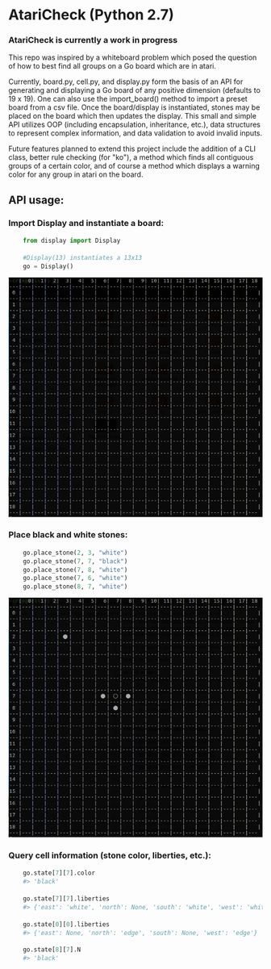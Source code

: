 # AtariCheck (Python 2.7)
### AtariCheck is currently a work in progress
This repo was inspired by a whiteboard problem which posed the question of how to best find all groups on a Go board which are in atari.

Currently, board.py, cell.py, and display.py form the basis of an API for generating and displaying a Go board of any positive dimension (defaults to 19 x 19). One can also use the import_board() method to import a preset board from a csv file. Once the board/display is instantiated, stones may be placed on the board which then updates the display.  This small and simple API utilizes OOP (including encapsulation, inheritance, etc.), data structures to represent complex information, and data validation to avoid invalid inputs. 

Future features planned to extend this project include the addition of a CLI class, better rule checking (for "ko"), a method which finds all contiguous groups of a certain color, and of course a method which displays a warning color for any group in atari on the board.

## API usage:
### Import Display and instantiate a board:
  ```py
      from display import Display

      #Display(13) instantiates a 13x13
      go = Display()    
  ```
![19X19](https://raw.githubusercontent.com/WilliamBarela/AtariCheck/master/img/go_board19x19.png)


### Place black and white stones:
  ```py
      go.place_stone(2, 3, "white")
      go.place_stone(7, 7, "black")
      go.place_stone(7, 8, "white")
      go.place_stone(7, 6, "white")
      go.place_stone(8, 7, "white")
  ```
![19X19_filled](https://raw.githubusercontent.com/WilliamBarela/AtariCheck/master/img/go_board19x19_filled.png)


### Query cell information (stone color, liberties, etc.):
  ```py
      go.state[7][7].color 
      #> 'black'
      
      go.state[7][7].liberties 
      #> {'east': 'white', 'north': None, 'south': 'white', 'west': 'white'}
      
      go.state[0][0].liberties
      #> {'east': None, 'north': 'edge', 'south': None, 'west': 'edge'}
      
      go.state[8][7].N
      #> 'black'
  ```
